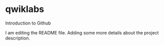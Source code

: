 # qwiklabs
Introduction to Github 

I am editing the README file. Adding some more details about the project description.


